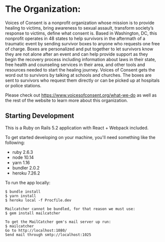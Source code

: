 # The Organization:

Voices of Consent is a nonprofit organization whose mission is to provide healing to victims, bring awareness to sexual assault, transform society’s response to victims, define what consent is. Based in Washington, DC, this nonprofit operates in 48 states to help survivors in the aftermath of a traumatic event by sending survivor boxes to anyone who requests one free of charge. Boxes are personalized and put together to let survivors know they are not alone after an event and can help provide support as they begin the recovery process including information about laws in their state, free health and counseling services in their area, and other tools and resources needed to start the healing journey. Voices of Consent gets the word out to survivors by talking at schools and churches. The boxes are sent to survivors who request them directly or can be picked up at hospitals or police stations.

Please check out https://www.voicesofconsent.org/what-we-do as well as the rest of the website to learn more about this organization.



## Starting Development

This is a Ruby on Rails 5.2 application with React + Webpack included.

To get started developing on your machine, you'll need something like the following:

* ruby 2.6.3
* node 10.14
* yarn 1.16
* bundler 2.0.2
* heroku 7.26.2

To run the app locally:

```
$ bundle install
$ yarn install
$ heroku local -f Procfile.dev
```

```
Mailcatcher cannot be bundled, for that reason we must use:
$ gem install mailcatcher

To get the MailCatcher gem's mail server up run:
$ mailcatcher
Go to http://localhost:1080/
Send mail through smtp://localhost:1025
```
